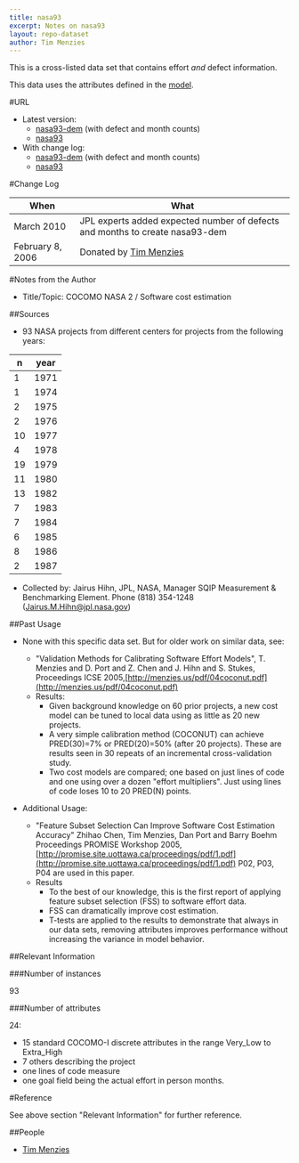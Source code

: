 ```yaml
---
title: nasa93
excerpt: Notes on nasa93
layout: repo-dataset
author: Tim Menzies
---
```



This is a cross-listed data set that contains effort _and_ defect information.

This data uses the attributes defined in the [model](http://openscience.us/repo/model).

#URL

  * Latest version: 
    * [nasa93-dem](https://terapromise.csc.ncsu.edu:8443/svn/repo/effort/cocomo/cocomo2/nasa93-dem/nasa93-dem.arff) (with defect and month counts) 
    * [nasa93](https://terapromise.csc.ncsu.edu:8443/svn/repo/effort/cocomo/cocomo1/nasa93/nasa93.arff)
  * With change log:
    * [nasa93-dem](https://terapromise.csc.ncsu.edu:8443/svn/repo/effort/cocomo/cocomo2/nasa93-dem) (with defect and month counts)
    * [nasa93](https://terapromise.csc.ncsu.edu:8443/svn/repo/effort/cocomo/cocomo1/nasa93)

#Change Log

When | What
---- | ----
March  2010 | JPL experts added expected number of defects and months to create nasa93-dem
February 8, 2006 | Donated by [Tim Menzies](/repo/people/data-donors/promise3.html)

#Notes from the Author

 * Title/Topic: COCOMO NASA 2 / Software cost estimation
 
##Sources
    
 * 93 NASA projects from different centers for projects from the following years:

n | year
---- | ----
1  | 1971
1  | 1974
2  | 1975
2  | 1976
10 | 1977
4  | 1978
19 | 1979
11 | 1980
13 | 1982
7  | 1983
7  | 1984
6  | 1985
8  | 1986
2  | 1987


 * Collected by: Jairus Hihn, JPL, NASA, Manager SQIP Measurement & Benchmarking Element. Phone (818) 354-1248 (Jairus.M.Hihn@jpl.nasa.gov)



##Past Usage

 * None with this specific data set. But for older work on similar data, see:
   * "Validation Methods for Calibrating Software Effort Models", T. Menzies and D. Port and Z. Chen and J. Hihn and S. Stukes, Proceedings ICSE 2005,[http://menzies.us/pdf/04coconut.pdf](http://menzies.us/pdf/04coconut.pdf)
   * Results:
     * Given background knowledge on 60 prior projects, a new cost model can be tuned to local data using as little as 20 new projects.
     * A very simple calibration method (COCONUT) can achieve PRED(30)=7% or PRED(20)=50% (after 20 projects).  These are results seen in 30 repeats of an incremental cross-validation study.
     * Two cost models are compared; one based on just lines of code and one using over a dozen "effort multipliers". Just using lines of code loses 10 to 20 PRED(N) points.

 * Additional Usage:
   * "Feature Subset Selection Can Improve Software Cost Estimation Accuracy" Zhihao Chen, Tim Menzies, Dan Port and Barry Boehm Proceedings PROMISE Workshop 2005,[http://promise.site.uottawa.ca/proceedings/pdf/1.pdf](http://promise.site.uottawa.ca/proceedings/pdf/1.pdf) P02, P03, P04 are used in this paper.
   * Results
     * To the best of our knowledge, this is the first report of applying feature subset selection (FSS) to software effort data.
     * FSS can dramatically improve cost estimation.
     * T-tests are applied to the results to demonstrate that always in our data sets, removing attributes improves performance without increasing the variance in model behavior.

##Relevant Information


###Number of instances

93

###Number of attributes

24: 

 * 15 standard COCOMO-I discrete  attributes in the range Very_Low to Extra_High
 * 7 others describing the project
 * one lines of code measure
 * one goal field being the actual effort in person months.

#Reference

See above section "Relevant Information" for further reference.

##People

 * [Tim Menzies](/repo/people)
